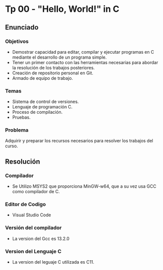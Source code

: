 # Tp 00 - "Hello, World!" in C

## Enunciado

### Objetivos
- Demostrar capacidad para editar, compilar y ejecutar programas en C mediante el desarrollo de un programa simple.  
- Tener un primer contacto con las herramientas necesarias para abordar la resolución de los trabajos posteriores.  
- Creación de repositorio personal en Git.  
- Armado de equipo de trabajo.  

### Temas
- Sistema de control de versiones.  
- Lenguaje de programación C.  
- Proceso de compilación.  
- Pruebas.  

### Problema
Adquirir y preparar los recursos necesarios para resolver los trabajos del curso.

## Resolución

### Compilador
- Se Utilizo MSYS2 que proporciona MinGW-w64, que a su vez usa GCC como compilador de C.

### Editor de Codigo

- Visual Studio Code

### Versión del compilador
- La version del Gcc es 13.2.0

### Version del Lenguaje C
- La version del leguaje C utilizada es C11.
